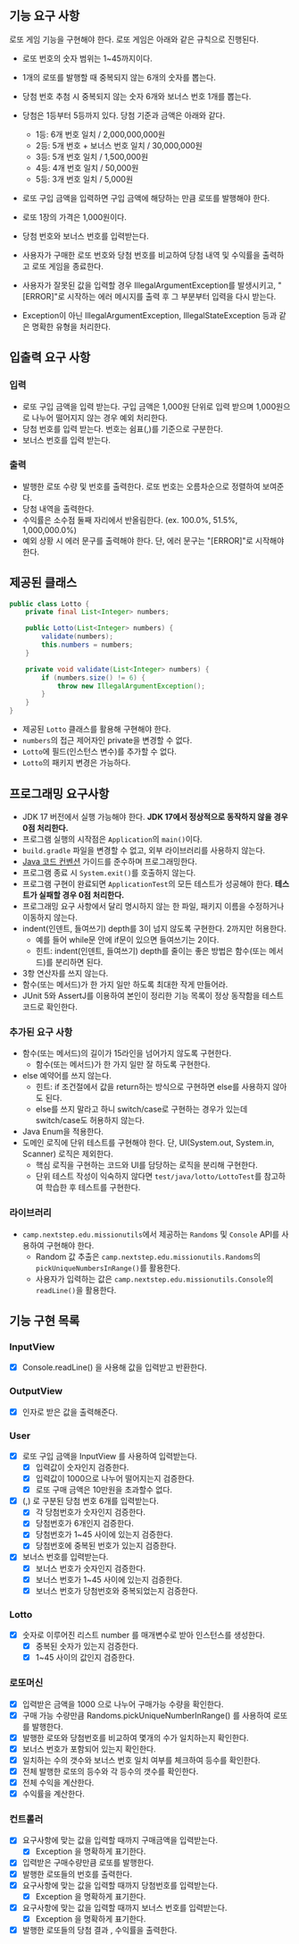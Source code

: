 ## 기능 요구 사항

로또 게임 기능을 구현해야 한다. 로또 게임은 아래와 같은 규칙으로 진행된다.

- 로또 번호의 숫자 범위는 1~45까지이다.
- 1개의 로또를 발행할 때 중복되지 않는 6개의 숫자를 뽑는다.
- 당첨 번호 추첨 시 중복되지 않는 숫자 6개와 보너스 번호 1개를 뽑는다.
- 당첨은 1등부터 5등까지 있다. 당첨 기준과 금액은 아래와 같다.
    - 1등: 6개 번호 일치 / 2,000,000,000원
    - 2등: 5개 번호 + 보너스 번호 일치 / 30,000,000원
    - 3등: 5개 번호 일치 / 1,500,000원
    - 4등: 4개 번호 일치 / 50,000원
    - 5등: 3개 번호 일치 / 5,000원
  


- 로또 구입 금액을 입력하면 구입 금액에 해당하는 만큼 로또를 발행해야 한다.
- 로또 1장의 가격은 1,000원이다.
- 당첨 번호와 보너스 번호를 입력받는다.
- 사용자가 구매한 로또 번호와 당첨 번호를 비교하여 당첨 내역 및 수익률을 출력하고 로또 게임을 종료한다.
- 사용자가 잘못된 값을 입력할 경우 IllegalArgumentException를 발생시키고, "[ERROR]"로 시작하는 에러 메시지를 출력 후 그 부분부터 입력을 다시 받는다.
- Exception이 아닌 IllegalArgumentException, IllegalStateException 등과 같은 명확한 유형을 처리한다.


## 입출력 요구 사항

### 입력
- 로또 구입 금액을 입력 받는다. 구입 금액은 1,000원 단위로 입력 받으며 1,000원으로 나누어 떨어지지 않는 경우 예외 처리한다.
- 당첨 번호를 입력 받는다. 번호는 쉼표(,)를 기준으로 구분한다.
- 보너스 번호를 입력 받는다.


### 출력
- 발행한 로또 수량 및 번호를 출력한다. 로또 번호는 오름차순으로 정렬하여 보여준다.
- 당첨 내역을 출력한다.
- 수익률은 소수점 둘째 자리에서 반올림한다. (ex. 100.0%, 51.5%, 1,000,000.0%)
- 예외 상황 시 에러 문구를 출력해야 한다. 단, 에러 문구는 "[ERROR]"로 시작해야 한다.


## 제공된 클래스

```java
public class Lotto {
    private final List<Integer> numbers;

    public Lotto(List<Integer> numbers) {
        validate(numbers);
        this.numbers = numbers;
    }

    private void validate(List<Integer> numbers) {
        if (numbers.size() != 6) {
            throw new IllegalArgumentException();
        }
    }
}
```

- 제공된 `Lotto` 클래스를 활용해 구현해야 한다.
- `numbers`의 접근 제어자인 private을 변경할 수 없다.
- `Lotto`에 필드(인스턴스 변수)를 추가할 수 없다.
- `Lotto`의 패키지 변경은 가능하다.


## 프로그래밍 요구사항

- JDK 17 버전에서 실행 가능해야 한다. **JDK 17에서 정상적으로 동작하지 않을 경우 0점 처리한다.**
- 프로그램 실행의 시작점은 `Application`의 `main()`이다.
- `build.gradle` 파일을 변경할 수 없고, 외부 라이브러리를 사용하지 않는다.
- [Java 코드 컨벤션](https://github.com/woowacourse/woowacourse-docs/tree/master/styleguide/java) 가이드를 준수하며 프로그래밍한다.
- 프로그램 종료 시 `System.exit()`를 호출하지 않는다.
- 프로그램 구현이 완료되면 `ApplicationTest`의 모든 테스트가 성공해야 한다. **테스트가 실패할 경우 0점 처리한다.**
- 프로그래밍 요구 사항에서 달리 명시하지 않는 한 파일, 패키지 이름을 수정하거나 이동하지 않는다.
- indent(인덴트, 들여쓰기) depth를 3이 넘지 않도록 구현한다. 2까지만 허용한다.
    - 예를 들어 while문 안에 if문이 있으면 들여쓰기는 2이다.
    - 힌트: indent(인덴트, 들여쓰기) depth를 줄이는 좋은 방법은 함수(또는 메서드)를 분리하면 된다.
- 3항 연산자를 쓰지 않는다.
- 함수(또는 메서드)가 한 가지 일만 하도록 최대한 작게 만들어라.
- JUnit 5와 AssertJ를 이용하여 본인이 정리한 기능 목록이 정상 동작함을 테스트 코드로 확인한다.

### 추가된 요구 사항

- 함수(또는 메서드)의 길이가 15라인을 넘어가지 않도록 구현한다.
    - 함수(또는 메서드)가 한 가지 일만 잘 하도록 구현한다.
- else 예약어를 쓰지 않는다.
    - 힌트: if 조건절에서 값을 return하는 방식으로 구현하면 else를 사용하지 않아도 된다.
    - else를 쓰지 말라고 하니 switch/case로 구현하는 경우가 있는데 switch/case도 허용하지 않는다.
- Java Enum을 적용한다.
- 도메인 로직에 단위 테스트를 구현해야 한다. 단, UI(System.out, System.in, Scanner) 로직은 제외한다.
    - 핵심 로직을 구현하는 코드와 UI를 담당하는 로직을 분리해 구현한다.
    - 단위 테스트 작성이 익숙하지 않다면 `test/java/lotto/LottoTest`를 참고하여 학습한 후 테스트를 구현한다.

### 라이브러리

- `camp.nextstep.edu.missionutils`에서 제공하는 `Randoms` 및 `Console`
  API를 사용하여 구현해야 한다.
    - Random 값 추출은 `camp.nextstep.edu.missionutils.Randoms`의 `pickUniqueNumbersInRange()`를 활용한다.
    - 사용자가 입력하는 값은 `camp.nextstep.edu.missionutils.Console`의 `readLine()`을 활용한다.

## 기능 구현 목록

### InputView
- [x] Console.readLine() 을 사용해 값을 입력받고 반환한다.

### OutputView
- [x] 인자로 받은 값을 출력해준다.

### User
- [x] 로또 구입 금액을 InputView 를 사용하여 입력받는다.
  - [x] 입력값이 숫자인지 검증한다.
  - [x] 입력값이 1000으로 나누어 떨어지는지 검증한다.
  - [x] 로또 구매 금액은 10만원을 초과할수 없다.
- [x] (,) 로 구분된 당첨 번호 6개를 입력받는다.
  - [x] 각 당첨번호가 숫자인지 검증한다.
  - [x] 당첨번호가 6개인지 검증한다.
  - [x] 당첨번호가 1~45 사이에 있는지 검증한다.
  - [x] 당첨번호에 중복된 번호가 있는지 검증한다.
- [x] 보너스 번호를 입력받는다.
  - [x] 보너스 번호가 숫자인지 검증한다.
  - [x] 보너스 번호가 1~45 사이에 있는지 검증한다.
  - [x] 보너스 번호가 당첨번호와 중복되었는지 검증한다.

### Lotto
- [x] 숫자로 이루어진 리스트 number 를 매개변수로 받아 인스턴스를 생성한다.
  - [x] 중복된 숫자가 있는지 검증한다.
  - [x] 1~45 사이의 값인지 검증한다.

### 로또머신
- [x] 입력받은 금액을 1000 으로 나누어 구매가능 수량을 확인한다.
- [x] 구매 가능 수량만큼 Randoms.pickUniqueNumberInRange() 를 사용하여 로또를 발행한다.
- [x] 발행한 로또와 당첨번호를 비교하여 몇개의 수가 일치하는지 확인한다.
- [x] 보너스 번호가 포함되어 있는지 확인한다.
- [x] 일치하는 수의 갯수와 보너스 번호 일치 여부를 체크하여 등수를 확인한다.
- [x] 전체 발행한 로또의 등수와 각 등수의 갯수를 확인한다.
- [x] 전체 수익을 계산한다.
- [x] 수익률을 계산한다.

### 컨트롤러
- [x] 요구사항에 맞는 값을 입력할 때까지 구매금액을 입력받는다.
  - [x] Exception 을 명확하게 표기한다.
- [x] 입력받은 구매수량만큼 로또를 발행한다.
- [x] 발행한 로또들의 번호를 출력한다.
- [x] 요구사항에 맞는 값을 입력할 때까지 당첨번호를 입력받는다.
  - [x] Exception 을 명확하게 표기한다.
- [x] 요구사항에 맞는 값을 입력할 때까지 보너스 번호를 입력받는다.
  - [x] Exception 을 명확하게 표기한다.
- [x] 발행한 로또들의 당첨 결과 , 수익률을 출력한다.